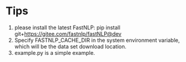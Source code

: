 # Tips

1. please install the latest FastNLP: pip install git+https://gitee.com/fastnlp/fastNLP@dev
2. Specify FASTNLP_CACHE_DIR in the system environment variable, which will be the data set download location.
3. example.py is a simple example.

